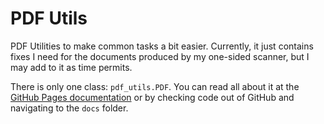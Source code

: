 # PDF Utils
PDF Utilities to make common tasks a bit easier. Currently, it just contains
fixes I need for the documents produced by my one-sided scanner, but I may add
to it as time permits.  

There is only one class: `pdf_utils.PDF`. You can read all about it at the 
[GitHub Pages documentation](https://gismaps.github.io/PDF_Utils/index.html)
or by checking code out of GitHub and navigating to the `docs` folder. 


